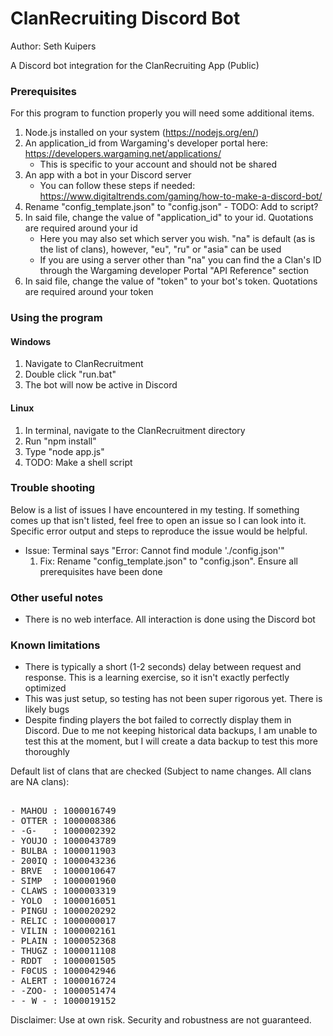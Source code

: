 # ClanRecruiting Discord Bot
Author: Seth Kuipers  
  
A Discord bot integration for the ClanRecruiting App (Public)
  
### Prerequisites  

For this program to function properly you will need some additional items.  
1. Node.js installed on your system (https://nodejs.org/en/)
2. An application_id from Wargaming's developer portal here: https://developers.wargaming.net/applications/  
   * This is specific to your account and should not be shared
3. An app with a bot in your Discord server
   * You can follow these steps if needed: https://www.digitaltrends.com/gaming/how-to-make-a-discord-bot/
4. Rename "config_template.json" to "config.json" - TODO: Add to script?
5. In said file, change the value of "application_id" to your id. Quotations are required around your id
   * Here you may also set which server you wish. "na" is default (as is the list of clans), however, "eu", "ru" or "asia" can be used
   * If you are using a server other than "na" you can find the a Clan's ID through the Wargaming developer Portal "API Reference" section  
6. In said file, change the value of "token" to your bot's token. Quotations are required around your token 
 
### Using the program  
  
#### Windows

1. Navigate to ClanRecruitment
2. Double click "run.bat"
3. The bot will now be active in Discord

#### Linux

1. In terminal, navigate to the ClanRecruitment directory  
2. Run "npm install"  
3. Type "node app.js"
4. TODO: Make a shell script
  
### Trouble shooting
  
Below is a list of issues I have encountered in my testing. If something comes up that isn't listed, feel free to open an issue so I can look into it. Specific error output and steps to reproduce the issue would be helpful.  
  
- Issue: Terminal says "Error: Cannot find module './config.json'"
   1. Fix: Rename "config_template.json" to "config.json". Ensure all prerequisites have been done
  
###  Other useful notes  
  
- There is no web interface. All interaction is done using the Discord bot
  
### Known limitations  
  
- There is typically a short (1-2 seconds) delay between request and response. This is a learning exercise, so it isn't exactly perfectly optimized
- This was just setup, so testing has not been super rigorous yet. There is likely bugs
- Despite finding players the bot failed to correctly display them in Discord. Due to me not keeping historical data backups, I am unable to test this at the moment, but I will create a data backup to test this more thoroughly

Default list of clans that are checked (Subject to name changes. All clans are NA clans):  
<pre>  
- MAHOU : 1000016749  
- OTTER : 1000008386  
- -G-   : 1000002392  
- YOUJO : 1000043789  
- BULBA : 1000011903  
- 200IQ : 1000043236  
- BRVE  : 1000010647  
- SIMP  : 1000001960  
- CLAWS : 1000003319  
- YOLO  : 1000016051  
- PINGU : 1000020292  
- RELIC : 1000000017  
- VILIN : 1000002161  
- PLAIN : 1000052368
- THUGZ : 1000011108
- RDDT  : 1000001505
- F0CUS : 1000042946  
- ALERT : 1000016724  
- -ZOO- : 1000051474  
- -_W_- : 1000019152
</pre>  
  
Disclaimer: Use at own risk. Security and robustness are not guaranteed.  
